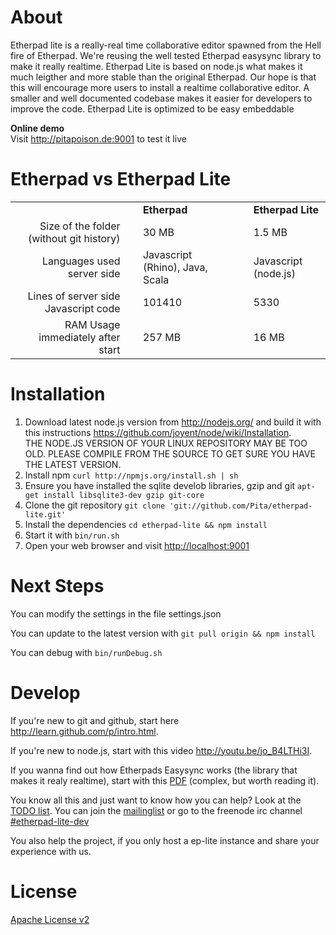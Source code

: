 # About
Etherpad lite is a really-real time collaborative editor spawned from the Hell fire of Etherpad. 
We're reusing the well tested Etherpad easysync library to make it really realtime. Etherpad Lite 
is based on node.js what makes it much leigther and more stable than the original Etherpad. Our hope 
is that this will encourage more users to install a realtime collaborative editor. A smaller and well 
documented codebase makes it easier for developers to improve the code. Etherpad Lite is optimized 
to be easy embeddable

**Online demo**<br>
Visit <http://pitapoison.de:9001> to test it live

# Etherpad vs Etherpad Lite
<table>
  <tr>
    <td>&nbsp;</td><td>&nbsp;</td><td><b>Etherpad</b></td><td>&nbsp;</td><td><b>Etherpad Lite</b></td>
  </tr>
  <tr>
    <td align="right">Size of the folder (without git history)</td><td>&nbsp;</td><td>30 MB</td><td>&nbsp;</td><td>1.5 MB</td>
  </tr>
  <tr>
    <td align="right">Languages used server side</td><td>&nbsp;</td><td>Javascript (Rhino), Java, Scala</td><td>&nbsp;</td><td>Javascript (node.js)</td>
  </tr>
  <tr>
    <td align="right">Lines of server side Javascript code</td><td>&nbsp;</td><td>101410</td><td>&nbsp;</td><td>5330</td>
  </tr>
  <tr>
    <td align="right">RAM Usage immediately after start</td><td>&nbsp;</td><td>257 MB</td><td>&nbsp;</td><td>16 MB</td>
  </tr>
</table>

# Installation
1. Download latest node.js version from <http://nodejs.org/> and build it with this instructions <https://github.com/joyent/node/wiki/Installation>. <br>THE NODE.JS VERSION OF YOUR LINUX REPOSITORY MAY BE TOO OLD. PLEASE COMPILE FROM THE SOURCE TO GET SURE YOU HAVE THE LATEST VERSION.
2. Install npm `curl http://npmjs.org/install.sh | sh`
3. Ensure you have installed the sqlite develob libraries, gzip and git `apt-get install libsqlite3-dev gzip git-core`
4. Clone the git repository `git clone 'git://github.com/Pita/etherpad-lite.git'`
5. Install the dependencies `cd etherpad-lite && npm install`
6. Start it with `bin/run.sh`
7. Open your web browser and visit <http://localhost:9001>

# Next Steps
You can modify the settings in the file settings.json

You can update to the latest version with `git pull origin && npm install`

You can debug with `bin/runDebug.sh`

# Develop
If you're new to git and github, start here <http://learn.github.com/p/intro.html>.

If you're new to node.js, start with this video <http://youtu.be/jo_B4LTHi3I>.

If you wanna find out how Etherpads Easysync works (the library that makes it realy realtime), start with this [PDF](https://github.com/Pita/etherpad-lite/raw/master/doc/easysync/easysync-full-description.pdf) (complex, but worth reading it).

You know all this and just want to know how you can help? Look at the [TODO list](https://github.com/Pita/etherpad-lite/wiki/TODO).
You can join the [mailinglist](http://groups.google.com/group/etherpad-lite-dev) or go to the freenode irc channel [#etherpad-lite-dev](http://webchat.freenode.net?channels=#etherpad-lite-dev)

You also help the project, if you only host a ep-lite instance and share your experience with us.

# License
[Apache License v2](http://www.apache.org/licenses/LICENSE-2.0.html)

